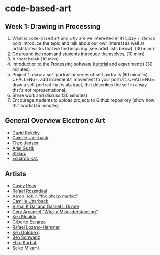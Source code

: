# code-based-art

## Week 1: Drawing in Processing

1. What is code-based art and why are we interested in it? Lizzy + Blanca both introduce the topic and talk about our own interest as well as artists/artworks that we find inspiring (see artist lists below). (30 mins)
2. Go around the room and students introduce themselves. (10 mins)
3. A short break (10 mins)
4. Introduction to the Processing software ([tutorial](https://www.raspberrypi.org/learning/introduction-to-processing/worksheet/) and experiments) (30 minutes)
5. Project 1: draw a self-portrait or series of self portraits (60 minutes).
 CHALLENGE: add incremental movement to your portrait.
 CHALLENGE: draw a self-portrait that is abstract, that describes the self in a way that's not representational.   
 6. Share work and discuss (30 minutes) 
 7. Encourage students to upload projects to Github repository (show how that works).(5 minutes)


 ## General Overview Electronic Art
* [David Rokeby](http://www.davidrokeby.com/nchant.html)
* [Camille Utterback](http://camilleutterback.com)
* [Theo Jansen](http://www.strandbeest.com)
* [Ariel Guzik](https://vimeo.com/user8136071)
* [Stelarc](http://stelarc.org/?catID=20247)
* [Eduardo Kac](http://www.ekac.org)


 ## Artists
 * [Casey Reas](http://reas.com)
* [Rafaël Rozendaal](http://www.newrafael.com/websites/)
* [Aaron Koblin “the sheep market”](http://www.aaronkoblin.com/work/thesheepmarket/)
* [Camille Utterback](http://camilleutterback.com/)
* [Vishal K Dar and Gabriel L Dunne](https://vimeo.com/38492062)
* [Cory Arcangel "What a Misunderstanding"](http://www.what-a-misunderstanding.com/)
* [Ken Rinaldo](http://www.kenrinaldo.com)
* [Gilberto Esparza](http://www.parasitosurbanos.com/parasitos/proyecto.html)
* [Rafael Lozano-Hemmer](http://www.lozano-hemmer.com)
* [Ken Goldberg](https://boomcalifornia.com/2015/08/18/bloom/)
* [Ben Schwartz](http://www.benschwartz.co/wikileaks-archive-project)
* [Ebru Kurbak](http://ebrukurbak.net/white-shadow/)
* [Seiko Mikami](http://special.ycam.jp/doc/work/index_en.html)


